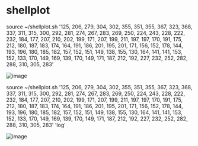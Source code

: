 # shellplot



source ~/shellplot.sh '125, 206, 279, 304, 302, 355, 351, 355, 367, 323, 368, 337, 311, 315, 300, 292, 281, 274, 267, 283, 269, 250, 224, 243, 228, 222, 232, 184, 177, 207, 210, 202, 199, 171, 207, 199, 211, 197, 197, 170, 191, 175, 212, 180, 187, 183, 174, 164, 191, 186, 201, 195, 201, 171, 156, 152, 178, 144, 193, 196, 180, 185, 182, 157, 152, 151, 149, 138, 155, 130, 164, 141, 141, 153, 152, 133, 170, 149, 169, 139, 170, 149, 171, 187, 212, 192, 227, 232, 252, 282, 288, 310, 305, 283'

![image](https://user-images.githubusercontent.com/60418809/153174084-d08f5ee0-988a-4476-9468-91800017efcf.png)




source ~/shellplot.sh '125, 206, 279, 304, 302, 355, 351, 355, 367, 323, 368, 337, 311, 315, 300, 292, 281, 274, 267, 283, 269, 250, 224, 243, 228, 222, 232, 184, 177, 207, 210, 202, 199, 171, 207, 199, 211, 197, 197, 170, 191, 175, 212, 180, 187, 183, 174, 164, 191, 186, 201, 195, 201, 171, 156, 152, 178, 144, 193, 196, 180, 185, 182, 157, 152, 151, 149, 138, 155, 130, 164, 141, 141, 153, 152, 133, 170, 149, 169, 139, 170, 149, 171, 187, 212, 192, 227, 232, 252, 282, 288, 310, 305, 283' 'log'

![image](https://user-images.githubusercontent.com/60418809/153174430-bae7aade-9213-4a66-85e2-86ece7a0eae1.png)
